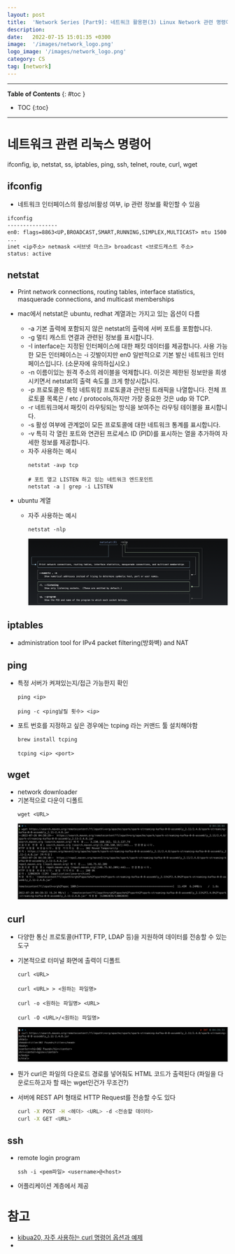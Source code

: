 ```yaml
---
layout: post
title:  'Network Series [Part9]: 네트워크 활용편(3) Linux Network 관련 명령어'
description: 
date:   2022-07-15 15:01:35 +0300
image:  '/images/network_logo.png'
logo_image: '/images/network_logo.png'
category: CS
tag: [network]
---
```


---
**Table of Contents**
{: #toc }
*  TOC
{:toc}
---

# 네트워크 관련 리눅스 명령어

ifconfig, ip, netstat, ss, iptables, ping, ssh, telnet, route, curl, wget

## ifconfig

- 네트워크 인터페이스의 활성/비활성 여부, ip 관련 정보를 확인할 수 있음

```
ifconfig
----------------
en0: flags=8863<UP,BROADCAST,SMART,RUNNING,SIMPLEX,MULTICAST> mtu 1500
...
inet <ip주소> netmask <서브넷 마스크> broadcast <브로드캐스트 주소>
status: active
```


## netstat

- Print network connections, routing tables, interface statistics, masquerade connections, and multicast memberships

- mac에서 netstat은 ubuntu, redhat 계열과는 가지고 있는 옵션이 다름
  - -a 기본 출력에 포함되지 않은 netstat의 출력에 서버 포트를 포함합니다.
  - -g 멀티 캐스트 연결과 관련된 정보를 표시합니다.
  - -I interface는 지정된 인터페이스에 대한 패킷 데이터를 제공합니다. 사용 가능한 모든 인터페이스는 -i 깃발이지만 en0 일반적으로 기본 발신 네트워크 인터페이스입니다. (소문자에 유의하십시오.)
  - -n 이름이있는 원격 주소의 레이블을 억제합니다. 이것은 제한된 정보만을 희생시키면서 netstat의 출력 속도를 크게 향상시킵니다.
  - -p 프로토콜은 특정 네트워킹 프로토콜과 관련된 트래픽을 나열합니다. 전체 프로토콜 목록은 / etc / protocols,하지만 가장 중요한 것은 udp 와 TCP.
  - -r 네트워크에서 패킷이 라우팅되는 방식을 보여주는 라우팅 테이블을 표시합니다.
  - -s 활성 여부에 관계없이 모든 프로토콜에 대한 네트워크 통계를 표시합니다.
  - -v 특히 각 열린 포트와 연관된 프로세스 ID (PID)를 표시하는 열을 추가하여 자세한 정보를 제공합니다.
  - 자주 사용하는 예시
    ```
    netstat -avp tcp

    # 포트 열고 LISTEN 하고 있는 네트워크 엔드포인트
    netstat -a | grep -i LISTEN
    ```
- ubuntu 계열
  - 자주 사용하는 예시
    ```
    netstat -nlp
    ```
    ![](/images/network_40.png)

## iptables

- administration tool for IPv4 packet filtering(방화벽) and NAT


## ping

- 특정 서버가 켜져있는지/접근 가능한지 확인
  ```
  ping <ip>

  ping -c <ping날릴 횟수> <ip>
  ```
- 포트 번호를 지정하고 싶은 경우에는 tcping 라는 커맨드 툴 설치해야함
  ```
  brew install tcping

  tcping <ip> <port>
  ```

## wget

- network downloader
- 기본적으로 다운이 디폴트
  ```
  wget <URL>
  ```
  ![](/images/network_44.png)



## curl

- 다양한 통신 프로토콜(HTTP, FTP, LDAP 등)을 지원하여 데이터를 전송할 수 있는 도구
- 기본적으로 터미널 화면에 출력이 디폴트
  ```
  curl <URL>

  curl <URL> > <원하는 파일명>

  curl -o <원하는 파일명> <URL>

  curl -O <URL>/<원하는 파일명>
  ```
  ![](/images/network_45.png)

- 뭔가 curl은 파일의 다운로드 경로를 넣어줘도 HTML 코드가 출력된다 (파일을 다운로드하고자 할 때는 wget인건가 무조건?)
- 서버에 REST API 형태로 HTTP Request를 전송할 수도 있다
  ```sh
  curl -X POST -H <헤더> <URL> -d <전송할 데이터>
  curl -X GET <URL>
  ```

## ssh

- remote login program
  ```
  ssh -i <pem파일> <username>@<host>
  ```
- 어플리케이션 계층에서 제공  


# 참고

- [kibua20, 자주 사용하는 curl 명령어 옵션과 예제](https://kibua20.tistory.com/148)
- 